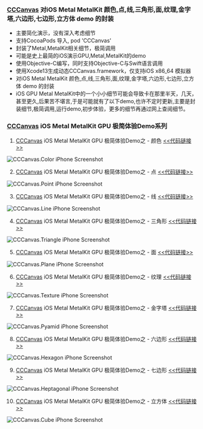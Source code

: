 ### [CCCanvas](https://github.com/ccworld1000/CCCanvas) 对iOS Metal MetalKit 颜色,点,线,三角形,面,纹理,金字塔,六边形,七边形,立方体 demo 的封装

* 主要简化演示，没有深入考虑细节
* 支持CocoaPods 导入, pod 'CCCanvas'
* 封装了Metal,MetalKit相关细节，极简调用
* 可能是史上最简的iOS演示GPU,Metal,MetalKit的demo
* 使用Objective-C编写，同时支持Objective-C与Swift语言调用
* 使用Xcode13生成动态CCCanvas.framework，仅支持iOS x86_64 模拟器
* 对iOS Metal MetalKit 颜色,点,线,三角形,面,纹理,金字塔,六边形,七边形,立方体 demo 的封装
* iOS GPU Metal MetalKit中的一个小小细节可能会导致卡在那里半天，几天，甚至更久,后果苦不堪言,于是可能就有了以下demo,也许不定时更新,主要是封装细节,极简调用,运行demo,初步体验，更多的细节再通过网上查阅细节。

### [CCCanvas](https://github.com/ccworld1000/CCCanvas) iOS Metal MetalKit GPU 极简体验Demo系列

1. [CCCanvas](https://github.com/ccworld1000/CCCanvas) iOS Metal MetalKit GPU 极简体验Demo之 - 颜色 [<<代码链接>>](https://github.com/ccworld1000/CCCanvas.Color)

![CCCanvas.Color iPhone Screenshot](https://raw.github.com/ccworld1000/CCCanvas.Color/main/Screenshot/iPhone.jpg?raw=true)

2. [CCCanvas](https://github.com/ccworld1000/CCCanvas) iOS Metal MetalKit GPU 极简体验Demo之 - 点 [<<代码链接>>](https://github.com/ccworld1000/CCCanvas.Point)

![CCCanvas.Point iPhone Screenshot](https://raw.github.com/ccworld1000/CCCanvas.Point/main/Screenshot/iPhone.jpg?raw=true)

3. [CCCanvas](https://github.com/ccworld1000/CCCanvas) iOS Metal MetalKit GPU 极简体验Demo之 - 线 [<<代码链接>>](https://github.com/ccworld1000/CCCanvas.Line)

![CCCanvas.Line iPhone Screenshot](https://raw.github.com/ccworld1000/CCCanvas.Line/main/Screenshot/iPhone.jpg?raw=true)

4. [CCCanvas](https://github.com/ccworld1000/CCCanvas) iOS Metal MetalKit GPU 极简体验Demo之 - 三角形 [<<代码链接>>](https://github.com/ccworld1000/CCCanvas.Triangle)

![CCCanvas.Triangle iPhone Screenshot](https://raw.github.com/ccworld1000/CCCanvas.Triangle/main/Screenshot/iPhone.jpg?raw=true)

5. [CCCanvas](https://github.com/ccworld1000/CCCanvas) iOS Metal MetalKit GPU 极简体验Demo之 - 面 [<<代码链接>>](https://github.com/ccworld1000/CCCanvas.Plane)

![CCCanvas.Plane iPhone Screenshot](https://raw.github.com/ccworld1000/CCCanvas.Plane/main/Screenshot/iPhone.jpg?raw=true)

6. [CCCanvas](https://github.com/ccworld1000/CCCanvas) iOS Metal MetalKit GPU 极简体验Demo之 - 纹理 [<<代码链接>>](https://github.com/ccworld1000/CCCanvas.Texture)

![CCCanvas.Texture iPhone Screenshot](https://raw.github.com/ccworld1000/CCCanvas.Texture/main/Screenshot/iPhone.jpg?raw=true)

7. [CCCanvas](https://github.com/ccworld1000/CCCanvas) iOS Metal MetalKit GPU 极简体验Demo之 - 金字塔 [<<代码链接>>](https://github.com/ccworld1000/CCCanvas.Pyamid)

![CCCanvas.Pyamid iPhone Screenshot](https://raw.github.com/ccworld1000/CCCanvas.Pyamid/main/Screenshot/iPhone.jpg?raw=true)

8. [CCCanvas](https://github.com/ccworld1000/CCCanvas) iOS Metal MetalKit GPU 极简体验Demo之 - 六边形 [<<代码链接>>](https://github.com/ccworld1000/CCCanvas.Hexagon)

![CCCanvas.Hexagon iPhone Screenshot](https://raw.github.com/ccworld1000/CCCanvas.Hexagon/main/Screenshot/iPhone.jpg?raw=true)

9. [CCCanvas](https://github.com/ccworld1000/CCCanvas) iOS Metal MetalKit GPU 极简体验Demo之 - 七边形 [<<代码链接>>](https://github.com/ccworld1000/CCCanvas.Heptagonal)

![CCCanvas.Heptagonal iPhone Screenshot](https://raw.github.com/ccworld1000/CCCanvas.Heptagonal/main/Screenshot/iPhone.jpg?raw=true)

10. [CCCanvas](https://github.com/ccworld1000/CCCanvas) iOS Metal MetalKit GPU 极简体验Demo之 - 立方体 [<<代码链接>>](https://github.com/ccworld1000/CCCanvas.Cube)

![CCCanvas.Cube iPhone Screenshot](https://raw.github.com/ccworld1000/CCCanvas.Cube/main/Screenshot/iPhone.jpg?raw=true)

